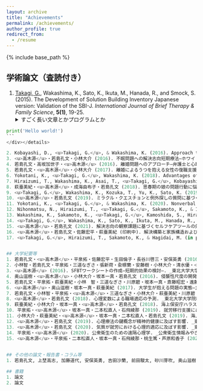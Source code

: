 ```yaml
---
layout: archive
title: "Achievements"
permalink: /achievements/
author_profile: true
redirect_from:
  - /resume
---
```


{% include base_path %}


## 学術論文（査読付き）

1. <u>Takagi, G.</u>, Wakashima, K., Sato, K., Ikuta, M., Hanada, R., and Smock, S. (2015). The Development of Solution Building Inventory Japanese version: Validation of the SBI-J. _International Journal of Brief Therapy & Family Science_, __5(1)__, 19-25.<details><summary>すごく長い文章とかプログラムとか</summary><div>

```python
print('Hello world!')
```　
</div></details>

2. Kobayashi, D., <u>Takagi, G.</u>, & Wakashima, K. (2016). Approach to a stomachache: The case of teenager was diagnosed with irritable bowel syndrome. _International Journal of Brief Therapy & Family Science_, __6(1)__, 11-20.
3. <u>高木源</u>・若島孔文・小林大介 (2016). 不眠問題への解決志向短期療法―ホワイトボードを用いた解決に関する会話の導入―. _Interactional Mind Ⅳ_, 94-108.
4. 若島孔文・高坂加世子・<u>高木源</u> (2016). 離婚問題へのアプローチ―弁護士と心理士の連携による自死対策プロジェクト―. _Interactional Mind Ⅳ_, 109-122.
5. 若島孔文・<u>高木源</u>・小林大介 (2017). 離婚によるうつを抱える女性の復職支援について. _精神療法_, __43(2)__, 238-245.
6. Yokotani, K., <u>Takagi, G.</u>, Wakashima, K. (2018). Advantages of virtual agents over clinical psychologists during comprehensive mental health interviews using a mixed methods design. _Computers in human behavior_, __85__, 135-145.
7. Hiraizumi, T., Wakashima, K., Asai, T., <u>Takagi, G.</u>, Kobayashi, D., Andou, I., Akama, Y., Shimizu, Y., & Kurita, R. (2018). Comprehensive Stress Response Inventory for Children: Construction, Reliability, and Validity. _International Journal of Brief Therapy and Family Science_, __8(1)__, 23-33.
8. 萩臺美紀・<u>高木源</u>・成海由布子・若島孔文 (2018). 思春期の娘の問題行動に悩む夫婦の事例―家族ルールへのアプローチ―. _精神療法_, __44(6)__, 845-852.
9. <u>Takagi, G.</u>, Wakashima, K., Kozuka, T., Yu, K., Sato, K. (2019). The development of the revised version of Solution Building Inventory Japanese version. _International Journal of Brief Therapy & Family Science_, __9(1)__, 1-7.
10. <u>高木源</u>・若島孔文 (2019). ミラクル・クエスチョンと例外探しの質問に基づくワークシートの効果の検討. 心理臨床学研究, __37(4)__, 393-399.
11. Yokotani, K., <u>Takagi, G.</u>, & Wakashima, K. (2020). Nonverbal Synchrony of Facial Movements and Expressions Predict Therapeutic Alliance During a Structured Psychotherapeutic Interview. _Journal of Nonverbal Behavior_, __44(1)__, 85-116.
12. Nihonmatsu, N., Hiraizumi, T., <u>Takagi, G.</u>, Sakamoto, K., & Ishitobi, A. (2020). Brief Coaching for Supporting Transitions in Employment. _International Journal of Brief Therapy and Family Science_, __10(2)__, 14-21.
13. Wakashima, K., Sakamoto, K., <u>Takagi, G.</u>, Kamoshida, S., Hiraizumi, T., Itakura, N., Ikuta, M., Sato, K., & Hanada, R. (2021). Examination of the effect of a marital symmetrical communication pattern and the amount of communication on problem-solving: Attempt to apply Integrated Information Theory to the family system. _International Journal of Brief Therapy and Family Science_, __11(1)__, 1-13.
14. <u>Takagi, G.</u>, Wakashima, K., Sato, K., Ikuta, M., Hanada, R., & Hiraizumi, T.  (2021). The relationship between fear of COVID-19 and coping behaviors in Japanese university students. _International Journal of Brief Therapy and Family Science_, __11(1)__, 42-57.
15. <u>高木源</u>・若島孔文 (2021). 解決志向の観察課題に基づくセルフケアツールの効果. _ヒューマン・ケア研究_, __21(2)__, 101-112.
16. <u>高木源</u>・若島孔文・佐藤宏平・萩臺美紀 (印刷中). 解決構築と家族構造および養育態度との関連の検討. _家族心理学研究_, __35(1)__, 印刷中.
17. <u>Takagi, G.</u>, Hiraizumi, T., Sakamoto, K., & Hagidai, M. (in press). Impact of self and therapists’ evaluation of responses to Miracle Question and goal: Survey of Japanese undergraduate and graduate students. _Journal of Solution Focused Practices_, in press.


## 大学紀要等
1. 若島孔文・<u>高木源</u>・平泉拓・佐藤宏平・生田倫子・長谷川啓三・安保英勇 (2016). 包括的ストレス反応尺度の信頼性・妥当性の検討―大学生を対象として―. _東北大学大学院教育学研究科臨床心理相談室紀要_, __14__, 37-48.
2. 小林智・若島孔文・平泉拓・三道なぎさ・張新荷・兪幜蘭・安藤樹・小林大介・清水優・<u>高木源</u> (2016). 自死予防対策として始まる弁護士との連携について（Ⅱ）. _東北大学大学院教育学研究科臨床心理相談室紀要_, __14__, 49-66.
3. <u>高木源</u> (2016). SFBTワークシートの作成―短期的効果の検討―. _東北大学大学院教育学研究科臨床心理相談室紀要_, __14__, 139-152.
4. 奥山滋樹・<u>高木源</u>・小林大介・坂本一真・若島孔文 (2016). 侵襲性尺度の開発の試み―信頼性・妥当性およびカットオフ値の検討―. _東北大学大学院教育学研究科『研究年報』_, __65(1)__, 147-155.
5. 若島孔文・平泉拓・萩臺美紀・小林　智・三道なぎさ・川原碧・坂本一真・斎藤昭宏・進藤果林・安藤樹・小林大介・<u>高木源</u>・清水優 (2017). 自死予防対策として始まる弁護士との連携について（Ⅲ）. _東北大学大学院教育学研究科臨床心理相談室紀要_, __15__, 1-11.
6. <u>高木源</u>・奥山滋樹・坂本一真・萩臺美紀 (2017). 大学生が抱える問題の実態―主観的評価、対処方略、自己効力感に着目して―. _東北大学大学院教育学研究科臨床心理相談室紀要_, __15__, 139-152.
7. 若島孔文・小林智・平泉拓・<u>高木源</u>・三道なぎさ・小林大介・萩臺美紀・川原碧・坂本一真・塚越友子・二本松直人 (2018). 自死予防対策として始まる弁護士との連携について（Ⅳ）－2017年度の活動報告－. _東北大学大学院教育学研究科臨床心理相談室紀要_, __16__, 1-11.
8. <u>高木源</u>・若島孔文 (2018). 心理変数による職場適応の予測. _東北大学大学院教育学研究科『研究年報』_, __66(2)__, 189-201.
9. 萩臺美紀・小林大介・坂本一真・<u>高木源</u>・若島孔文 (2018). 海上保安庁ハラスメント・チェックリスト開発の試み. _東北大学大学院教育学研究科『研究年報』_, __67__, 189-201.
10. 平泉拓・<u>高木源</u>・坂本一真・二本松直人・石飛綾那 (2019). 就労移行支援におけるeメンタルヘルスケアサービス『セルフコーチング』の開発. _地域ケアリング_, __21(9)__, 46-51.
11. 小林大介・萩臺美紀・<u>高木源</u>・坂本一真・二本松直人・若島孔文 (2019). 海上保安庁ハラスメント・チェックリスト開発の試み：立場の違いに着目して. _東北大学大学院教育学研究科『研究年報』_, __68(1)__, 173-188.
12. <u>高木源</u>・若島孔文 (2019). 心理療法の鍵概念が精神的健康に及ぼす影響. _東北大学大学院教育学研究科『研究年報』_, __68(1)__, 189-204.
13. <u>高木源</u>・若島孔文 (2020). 気質が就労における心理的適応に及ぼす影響. _東北大学大学院教育学研究科臨床心理相談室紀要_, __18__, 45-52.
14. 平泉拓・<u>高木源</u> (2020). 公衆衛生のための遠隔心理学. _公衆衛生情報みやぎ_, __505__, 1-7.
15. <u>高木源</u>・平泉拓・二本松直人・坂本一真・石飛綾那・桃生篤・芦原和香子 (2020). 就労移行支援におけるeメンタルヘルスケアサービス『セルフコーチング』の運用結果と今後の課題. _地域ケアリング_, __22(7)__, 55-57.
  

## その他の論文・報告書・コラム等
1. 若島孔文, 上埜高志, 加藤道代, 安保英勇, 吉田沙蘭, 前田駿太, 砂川芽吹, 奥山滋樹, 亀倉大地, 小林大介, 高木 源, 坂本一真, 萩臺美紀, 二本松直人, 宇野あかり, 鴨志田冴子, 小岩広平, 櫻庭真弓 (2020). 2019年度市民相談・セミナー活動報告－アンケート集計から－. _東北大学大学院教育学研究科臨床心理相談室紀要_, __18__, 191-201.

## 書籍
1. 論文
2. 論文

